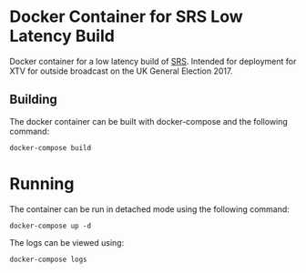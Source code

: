# Docker Container for SRS Low Latency Build

Docker container for a low latency build of [SRS](https://github.com/ossrs/srs/wiki/v2_EN_SampleRealtime). Intended for deployment for XTV for outside broadcast on the UK General Election 2017.

## Building

The docker container can be built with docker-compose and the following command:

```
docker-compose build
```

# Running

The container can be run in detached mode using the following command:

```
docker-compose up -d
```

The logs can be viewed using:

```
docker-compose logs
```